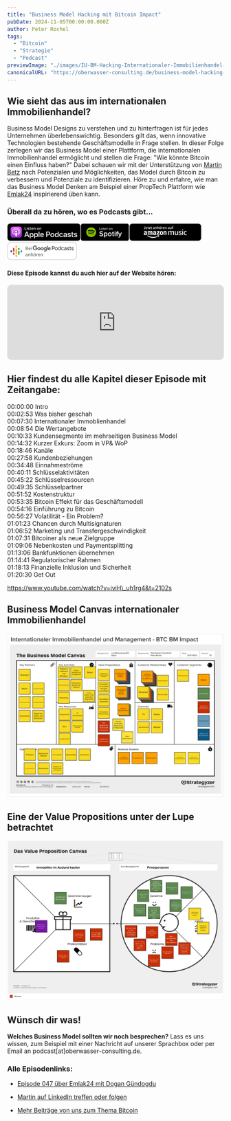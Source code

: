 ```yaml
---
title: "Business Model Hacking mit Bitcoin Impact"
pubDate: 2024-11-05T00:00:00.000Z
author: Peter Rochel
tags:
  - "Bitcoin"
  - "Strategie"
  - "Podcast"
previewImage: "./images/IU-BM-Hacking-Internationaler-Immobilienhandel-und-Management-BTC-BM-_Vorschau.jpg"
canonicalURL: "https://oberwasser-consulting.de/business-model-hacking-mit-bitcoin-impact"
---
```


## Wie sieht das aus im internationalen Immobilienhandel?

Business Model Designs zu verstehen und zu hinterfragen ist für jedes Unternehmen überlebenswichtig. Besonders gilt das, wenn innovative Technologien bestehende Geschäftsmodelle in Frage stellen. In dieser Folge zerlegen wir das Business Model einer Plattform, die internationalen Immobilienhandel ermöglicht und stellen die Frage: "Wie könnte Bitcoin einen Einfluss haben?" Dabei schauen wir mit der Unterstützung von [Martin Betz](https://oberwasser-consulting.de/jtbd-on-bitcoin-update-v/) nach Potenzialen und Möglichkeiten, das Model durch Bitcoin zu verbessern und Potenziale zu identifizieren. Höre zu und erfahre, wie man das Business Model Denken am Beispiel einer PropTech Plattform wie [Emlak24](https://oberwasser-consulting.de/emlak24-ist-proptech-als-kulturbruecke/) inspirierend üben kann.

### Überall da zu hören, wo es Podcasts gibt...

[![](images/listen-on-apple-podcast.png)](https://podcasts.apple.com/us/podcast/bm-hacking-mit-bitcoin-effekt-immobilienhandel-international/id1354901024?i=1000585193849&itsct=podcast_box&itscg=30200&ls=1)[![](images/listen-on-spotify.png)](https://open.spotify.com/episode/28PFKtK9O3uQA9GywGVVSz?si=K8gkcs0cRGWn7MUwe16BLQ)[![](images/ListenOn_AmazonMusic_button_Black_RGB_5X_DE-300x73.png)](https://music.amazon.de/podcasts/4838bd28-7b97-4912-80cb-de39a6c75654/episodes/ce8773d0-6569-4b5f-b1c7-4af6c3fd9cd5/innovate-upgrade-bm-hacking-mit-bitcoin-effekt---immobilienhandel-international)[![jobs to be done podcast](images/DE_Google_Podcasts_Badge_8x-300x76.png)](//podcasts.google.com/feed/aHR0cHM6Ly96dW04cnkucG9kY2FzdGVyLmRlL29iZXJ3YXNzZXIucnNz/episode/cG9kLTY0OTE5YmRiYjNjNWQ4MzIxOTU3YzE0YmU4?sa=X&ved=0CAUQkfYCahcKEwjog-C-opz7AhUAAAAAHQAAAAAQAQ)

#### Diese Episode kannst du auch hier auf der Website hören:

<iframe data-osano="MARKETING" src="https://embed.podcasts.apple.com/us/podcast/bm-hacking-mit-bitcoin-effekt-immobilienhandel-international/id1354901024?i=1000585193849&amp;itsct=podcast_box_player&amp;itscg=30200&amp;ls=1&amp;theme=auto" height="175px" frameborder="0" sandbox="allow-forms allow-popups allow-same-origin allow-scripts allow-top-navigation-by-user-activation" allow="autoplay *; encrypted-media *; clipboard-write" style="width: 100%; max-width: 660px; overflow: hidden; border-radius: 10px; background-color: transparent;"></iframe>

## Hier findest du alle Kapitel dieser Episode mit Zeitangabe:

00:00:00 Intro<br>
00:02:53 Was bisher geschah<br>
00:07:30 Internationaler Immoblienhandel<br>
00:08:54 Die Wertangebote<br>
00:10:33 Kundensegmente im mehrseitigen Business Model<br>
00:14:32 Kurzer Exkurs: Zoom in VP& WoP<br>
00:18:46 Kanäle<br>
00:27:58 Kundenbeziehungen<br>
00:34:48 Einnahmeströme<br>
00:40:11 Schlüsselaktivitäten<br>
00:45:22 Schlüsselressourcen<br>
00:49:35 Schlüsselpartner<br>
00:51:52 Kostenstruktur<br>
00:53:35 Bitcoin Effekt für das Geschäftsmodell<br>
00:54:16 Einführung zu Bitcoin<br>
00:56:27 Volatilität - Ein Problem?<br>
01:01:23 Chancen durch Multisignaturen<br>
01:06:52 Marketing und Transfergeschwindigkeit<br>
01:07:31 Bitcoiner als neue Zielgruppe<br>
01:09:06 Nebenkosten und Paymentsplitting<br>
01:13:06 Bankfunktionen übernehmen<br>
01:14:41 Regulatorischer Rahmen<br>
01:18:13 Finanzielle Inklusion und Sicherheit<br>
01:20:30 Get Out

https://www.youtube.com/watch?v=iviH\_uh1rg4&t=2102s

## Business Model Canvas internationaler Immobilienhandel

![Business Model Canvas Innovation Immobilienmarkt](images/IU-BM-Hacking-Internationaler-Immobilienhandel-und-Management-BTC-BM-Impact_2022-11-05_12-14-54.png "Business Model Innovation Canvas Bitcoin")

## Eine der Value Propositions unter der Lupe betrachtet

![Value Proposition Canvas Beispiel Internationaler Immobilienhandel mit Bitcoin](images/IU-VP-Hacking_2022-11-05_13-44-59.png "Value Proposition Canvas")

## Wünsch dir was!

**Welches Business Model sollten wir noch besprechen?** Lass es uns wissen, zum Beispiel mit einer Nachricht auf unserer Sprachbox oder per Email an podcast\[at\]oberwasser-consulting.de.

### Alle Episodenlinks:

- [Episode 047 über Emlak24 mit Dogan Gündogdu](https://oberwasser-consulting.de/emlak24-ist-proptech-als-kulturbruecke/)

- [Martin auf LinkedIn treffen oder folgen](https://www.linkedin.com/in/martin-betz/)

- [Mehr Beiträge von uns zum Thema Bitcoin](https://oberwasser-consulting.de/was-ist-bitcoin/)
